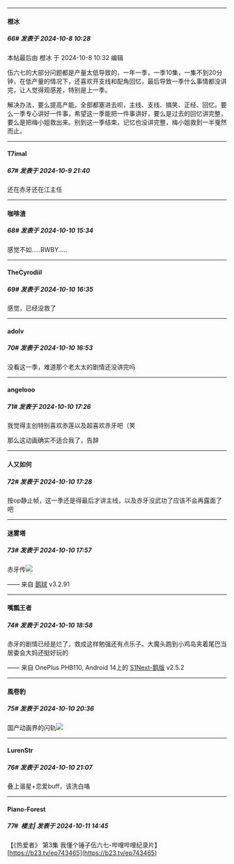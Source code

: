 ﻿
*****

####  橙冰  
##### 66#       发表于 2024-10-8 10:28

 本帖最后由 橙冰 于 2024-10-8 10:32 编辑 

伍六七的大部分问题都是产量太低导致的，一年一季，一季10集，一集不到20分钟，在低产量的情况下，还喜欢开支线和配角回忆，最后导致一季什么事情都没讲完，让人觉得观感差，特别是上一季。

解决办法，要么提高产能，全部都塞进去呗，主线、支线、搞笑、正经、回忆。要么一季专心讲好一件事，希望这一季能把一件事讲好，要么是过去的回忆讲完整，要么是把梅小姐救出来。别到这一季结束，记忆也没讲完整，梅小姐救到一半戛然而止。


*****

####  T7imal  
##### 67#       发表于 2024-10-9 21:40

还在赤牙还在江主任


*****

####  咖啡渣  
##### 68#       发表于 2024-10-10 15:34

感觉不如.....RWBY.....


*****

####  TheCyrodiil  
##### 69#       发表于 2024-10-10 16:35

感觉，已经没救了


*****

####  adolv  
##### 70#       发表于 2024-10-10 16:53

没看这一季，难道那个老太太的剧情还没讲完吗


*****

####  angelooo  
##### 71#       发表于 2024-10-10 17:26

我觉得主创特别喜欢赤莲以及超喜欢赤牙吧（笑

那么这动画确实不适合我了，告辞

*****

####  人又如何  
##### 72#       发表于 2024-10-10 17:28

按op静止帧，这一季还是得最后才讲主线，以及赤牙没武功了应该不会再露面了吧


*****

####  迷雾塔  
##### 73#       发表于 2024-10-10 17:57

赤牙传<img src="https://static.saraba1st.com/image/smiley/face2017/067.png" referrerpolicy="no-referrer">

—— 来自 [鹅球](https://www.pgyer.com/GcUxKd4w) v3.2.91


*****

####  嘴瓢王者  
##### 74#       发表于 2024-10-10 18:58

赤牙的剧情已经是烂了，救成这样勉强还有点乐子。大魔头跑到小鸡岛夹着尾巴当居委会大妈还挺好玩的

—— 来自 OnePlus PHB110, Android 14上的 [S1Next-鹅版](https://github.com/ykrank/S1-Next/releases) v2.5.2


*****

####  風卷豹  
##### 75#       发表于 2024-10-10 20:36

国产动画界的闪轨<img src="https://static.saraba1st.com/image/smiley/face2017/037.png" referrerpolicy="no-referrer">


*****

####  LurenStr  
##### 76#       发表于 2024-10-10 21:07

叠上谐星+恋爱buff，该洗白咯


*****

####  Piano-Forest  
##### 77#         楼主| 发表于 2024-10-11 14:45

【《热爱者》 第3集 我懂个锤子伍六七-哔哩哔哩纪录片】
[https://b23.tv/ep743465](https://b23.tv/ep743465)

